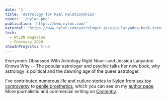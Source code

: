 ```yaml
---
date: '1'
title: 'Astrology for Real Relationships'
cover: './nylon.png'
publication: 'https://www.nylon.com/'
external: 'https://www.nylon.com/astrologer-jessica-lanyadoo-book-interview'
tech:
  - NYLON magazine
  - February 2020
showInProjects: true
---
```


Everyone’s Obsessed With Astrology Right Now—and Jessica Lanyadoo Knows Why -- The popular astrologer and psychic talks her new book, why astrology is political and the dawning age of the queer astrologer.

I've contributed numerous life and cutlure stories to [Nylon](https://www.nylon.com/) from [sex toy controversy](https://www.nylon.com/ose-sex-toy-controversy) to [penile prosthetics](https://www.nylon.com/transthetics-penile-prosthetics), which you can see on my [author page](https://www.nylon.com/profile/alley-hector-21825825). More journalistic and commercial writing on [Contently](https://alleyhector.contently.com/).